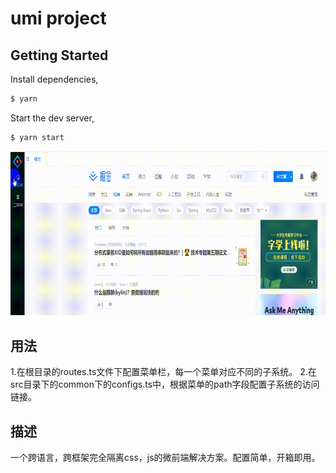 # umi project

## Getting Started

Install dependencies,

```bash
$ yarn
```

Start the dev server,

```bash
$ yarn start
```

![image](https://github.com/youtsider/MicroFrontEnd/blob/master/demo.gif)

## 用法

1.在根目录的routes.ts文件下配置菜单栏，每一个菜单对应不同的子系统。
2.在src目录下的common下的configs.ts中，根据菜单的path字段配置子系统的访问链接。

## 描述

一个跨语言，跨框架完全隔离css，js的微前端解决方案。配置简单，开箱即用。